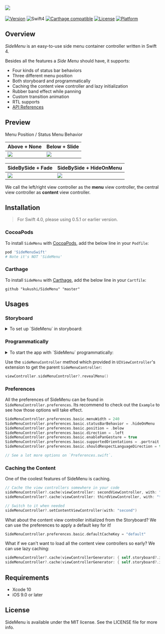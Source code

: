 # ![](https://github.com/kukushi/SideMenu/blob/develop/Images/Logo.png?raw=true)

[![Version](https://img.shields.io/cocoapods/v/SideMenuSwift.svg?style=flat-square)](http://cocoapods.org/pods/SideMenuSwift)
![Swift4](https://img.shields.io/badge/Swift-4.2-orange.svg?style=flat")
[![Carthage compatible](https://img.shields.io/badge/Carthage-compatible-4BC51D.svg?style=flat-square)](https://github.com/Carthage/Carthage)
[![License](https://img.shields.io/cocoapods/l/SideMenuSwift.svg?style=flat-square)](http://cocoapods.org/pods/SideMenuSwift)
[![Platform](https://img.shields.io/cocoapods/p/SideMenuSwift.svg?style=flat-square)](http://cocoapods.org/pods/SideMenuSwift)

## Overview

*SideMenu* is an easy-to-use side menu container controller written in Swift 4.

Besides all the features a *Side Menu* should have, it supports:

- Four kinds of status bar behaviors
- Three different menu position
- Both storyboard and programmatically
- Caching the content view controller and lazy initialization
- Rubber band effect while panning
- Custom transition animation
- RTL supports
- [API References](https://kukushi.github.io/SideMenu)

## Preview

Menu Position / Status Menu Behavior

| Above + None | Below + Slide |
| --- | --- |
| ![](https://raw.githubusercontent.com/kukushi/SideMenu/master/Images/Above%2BNone.gif) | ![](https://raw.githubusercontent.com/kukushi/SideMenu/master/Images/Below%2BSlide.gif) |

| SideBySide + Fade | SideBySide + HideOnMenu |
| --- | --- |
| ![](https://raw.githubusercontent.com/kukushi/SideMenu/master/Images/SideBySide%2BFade.gif) | ![](https://raw.githubusercontent.com/kukushi/SideMenu/master/Images/SideBySide%2BHideOnMenu.gif) |

We call the left/right view controller as the **menu** view controller, the central view controller as **content** view controller.

## Installation

> For Swift 4.0, please using 0.5.1 or earlier version.

### CocoaPods

To install `SideMenu` with [CocoaPods](http://cocoapods.org/), add the below line in your `Podfile`:

```ruby
pod 'SideMenuSwift'
# Note it's NOT 'SideMenu'
```
### Carthage

To install `SideMenu` with [Carthage](https://github.com/Carthage/Carthage), add the below line in your `Cartfile`:

```
github "kukushi/SideMenu" "master"
```

## Usages

### Storyboard

<details>
<summary>
To set up `SideMenu` in storyboard:
</summary>


1. Open the view controller's *Identity inspector*. Change its **Class** to `SideMenuController` and **Module** to `SideMenuSwift`.
2. Set up the menu view controller and the initial content view controller in your Storyboard. Add a **Custom** segue from the `SideMenuController` to each of them.
    - Change the menu segue's identifier to `SideMenu.Menu`, **Class** to `SideMenuSegue` and **Module** to `SideMenuSwift`.
    - Change the content segue's identifier to `SideMenu.Content`, **Class** to `SideMenuSegue` and **Module** to `SideMenuSwift`.
4. (Optional) If you want to use custom segue identifier:
   - Open the `SideMenuController`'s *Attribute inspector*.
   - In the **Side Menu Controller** section, modify the *Content SegueID/Menu SegueID* to the desired value and change the corresponding segue's identifier.
5. It's done. Check [this screenshot](https://github.com/kukushi/SideMenu/blob/develop/Images/StoryboardSample.png?raw=true) a for clear view.
</details>

### Programmatically

<details>
<summary>
To start the app with `SideMenu` programmatically:
</summary>

```swift
import UIKit
import SideMenuSwift
// If you are using Carthage, uses `import SideMenu`

@UIApplicationMain
class AppDelegate: UIResponder, UIApplicationDelegate {

    var window: UIWindow?

    @objc func applicationDidFinishLaunching(_ application: UIApplication) {
        let contentViewController = ...
        let menuViewController = ...

        window = UIWindow(frame: UIScreen.main.bounds)
        window?.rootViewController = SideMenuController(contentViewController: contentViewController, 
        menuViewController: menuViewController)
        
        window?.makeKeyAndVisible()
        return true
    }
}
```
</details>

Use the `sideMenuController` method which provided in `UIViewController`'s extension to get the parent `SideMenuController`:

```swift
viewController.sideMenuController?.revealMenu()
```

### Preferences

All the preferences of SideMenu can be found in `SideMenuController.preferences`. Its recommend to check out the `Example` to see how those options will take effect.

```swift
SideMenuController.preferences.basic.menuWidth = 240
SideMenuController.preferences.basic.statusBarBehavior = .hideOnMenu
SideMenuController.preferences.basic.position = .below
SideMenuController.preferences.basic.direction = .left
SideMenuController.preferences.basic.enablePanGesture = true
SideMenuController.preferences.basic.supportedOrientations = .portrait
SideMenuController.preferences.basic.shouldRespectLanguageDirection = true

// See a lot more options on `Preferences.swift`.
```

### Caching the Content

One of the coolest features of SideMenu is caching. 

```swift
// Cache the view controllers somewhere in your code
sideMenuController?.cache(viewController: secondViewController, with: "second")
sideMenuController?.cache(viewController: thirdViewController, with: "third")

// Switch to it when needed
sideMenuController?.setContentViewController(with: "second")
```

What about the content view controller initialized from the Storyboard? We can use the preferences to apply a default key for it!

```swift
SideMenuController.preferences.basic.defaultCacheKey = "default"
```

What if we can't want to load all the content view controllers so early? We can use lazy caching:

```Swift
sideMenuController?.cache(viewControllerGenerator: { self.storyboard?.instantiateViewController(withIdentifier: "SecondViewController") }, with: "second")
sideMenuController?.cache(viewControllerGenerator: { self.storyboard?.instantiateViewController(withIdentifier: "ThirdViewController") }, with: "third")
```

## Requirements

- Xcode 10
- iOS 9.0 or later

## License

SideMenu is available under the MIT license. See the LICENSE file for more info.
